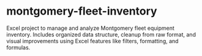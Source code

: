 # montgomery-fleet-inventory
Excel project to manage and analyze Montgomery fleet equipment inventory. Includes organized data structure, cleanup from raw format, and visual improvements using Excel features like filters, formatting, and formulas.

